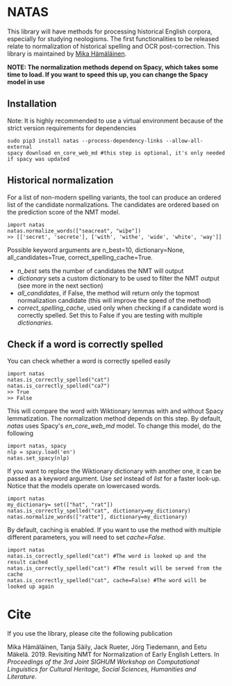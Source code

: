 # NATAS

This library will have methods for processing historical English corpora, especially for studying neologisms. The first functionalities to be released relate to normalization of historical spelling and OCR post-correction. This library is maintained by [Mika Hämäläinen](https://mikakalevi.com).

**NOTE: The normalization methods depend on Spacy, which takes some time to load. If you want to speed this up, you can change the Spacy model in use**

## Installation

Note: It is highly recommended to use a virtual environment because of the strict version requirements for dependencies

    sudo pip3 install natas --process-dependency-links --allow-all-external 
    spacy download en_core_web_md #this step is optional, it's only needed if spacy was updated

## Historical normalization

For a list of non-modern spelling variants, the tool can produce an ordered list of the candidate normalizations. The candidates are ordered based on the prediction score of the NMT model.

    import natas
    natas.normalize_words(["seacreat", "wiþe"])
    >> [['secret', 'secrete'], ['with', 'withe', 'wide', 'white', 'way']]

Possible keyword arguments are n_best=10, dictionary=None, all_candidates=True, correct_spelling_cache=True. 
- *n_best* sets the number of candidates the NMT will output
- *dictionary* sets a custom dictionary to be used to filter the NMT output (see more in the next section)
- *all_candidates*, if False, the method will return only the topmost normalization candidate (this will improve the speed of the method)
- *correct_spelling_cache*, used only when checking if a candidate word is correctly spelled. Set this to False if you are testing with multiple *dictionaries*.

## Check if a word is correctly spelled

You can check whether a word is correctly spelled easily

    import natas
    natas.is_correctly_spelled("cat")
    natas.is_correctly_spelled("ca7")
    >> True
    >> False

This will compare the word with Wiktionary lemmas with and without Spacy lemmatization. The normalization method depends on this step. By default, *natas* uses Spacy's *en_core_web_md* model. To change this model, do the following

    import natas, spacy
    nlp = spacy.load('en')
    natas.set_spacy(nlp)

If you want to replace the Wiktionary dictionary with another one, it can be passed as a keyword argument. Use *set* instead of *list* for a faster look-up. Notice that the models operate on lowercased words.

    import natas
    my_dictionary= set(["hat", "rat"])
    natas.is_correctly_spelled("cat", dictionary=my_dictionary)
    natas.normalize_words(["ratte"], dictionary=my_dictionary)


By default, caching is enabled. If you want to use the method with multiple different parameters, you will need to set *cache=False*.

    import natas
    natas.is_correctly_spelled("cat") #The word is looked up and the result cached
    natas.is_correctly_spelled("cat") #The result will be served from the cache
    natas.is_correctly_spelled("cat", cache=False) #The word will be looked up again

# Cite

If you use the library, please cite  the following publication

Mika Hämäläinen, Tanja Säily, Jack Rueter, Jörg Tiedemann, and Eetu Mäkelä. 2019. Revisiting NMT for Normalization of Early English Letters. In *Proceedings of the 3rd Joint SIGHUM Workshop on Computational Linguistics for Cultural Heritage, Social Sciences, Humanities and Literature*.
